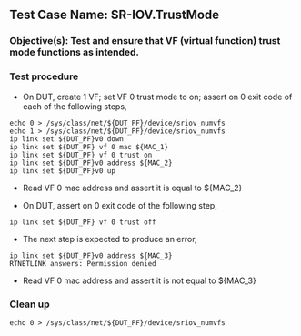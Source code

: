 
## Test Case Name: SR-IOV.TrustMode

### Objective(s): Test and ensure that VF (virtual function) trust mode functions as intended.

### Test procedure

* On DUT, create 1 VF; set VF 0 trust mode to on; assert on 0 exit code of each of the following steps,
```
echo 0 > /sys/class/net/${DUT_PF}/device/sriov_numvfs
echo 1 > /sys/class/net/${DUT_PF}/device/sriov_numvfs
ip link set ${DUT_PF}v0 down
ip link set ${DUT_PF} vf 0 mac ${MAC_1}
ip link set ${DUT_PF} vf 0 trust on
ip link set ${DUT_PF}v0 address ${MAC_2}
ip link set ${DUT_PF}v0 up
```

* Read VF 0 mac address and assert it is equal to ${MAC_2}

* On DUT, assert on 0 exit code of the following step,

```
ip link set ${DUT_PF} vf 0 trust off
```

* The next step is expected to produce an error,

```
ip link set ${DUT_PF}v0 address ${MAC_3}
RTNETLINK answers: Permission denied
```

* Read VF 0 mac address and assert it is not equal to ${MAC_3}

### Clean up
```
echo 0 > /sys/class/net/${DUT_PF}/device/sriov_numvfs
```
